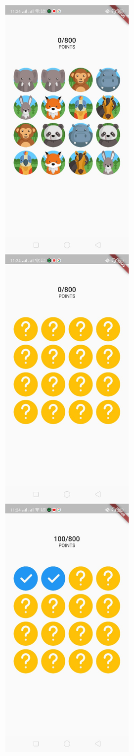 <img src="ScreenshotImages/WhatsApp%20Image%202020-12-30%20at%2011.24.57%20PM.jpeg" height="800">
<img src="ScreenshotImages/WhatsApp%20Image%202020-12-30%20at%2011.24.57%20PM%20(1).jpeg" height="800">
<img src="ScreenshotImages/WhatsApp%20Image%202020-12-30%20at%2011.24.57%20PM%20(2).jpeg" height="800">



